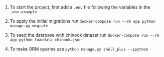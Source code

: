 1. To start the project, first add a `.env` file following the 
   variables in the `.env.example`

2. To apply the initial migrations run
   `docker-compose run --rm app python manage.py migrate`

3. To seed the database with chinook dataset run
   `docker-compose run --rm app python loaddata chinook.json`

4. To make ORM queries use `python manage.py shell_plus --ipython`